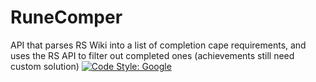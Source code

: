 # RuneComper
API that parses RS Wiki into a list of completion cape requirements, and uses the RS API to filter out completed ones (achievements still need custom solution)
[![Code Style: Google](https://img.shields.io/badge/code%20style-google-blueviolet.svg)](https://github.com/google/gts)
